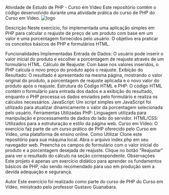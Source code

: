 Atividade de Estudo de PHP - Curso em Vídeo
Este repositório contém o código desenvolvido durante uma atividade prática do curso de PHP do Curso em Vídeo.
![logo]()

Descrição
Neste exercício, foi implementada uma aplicação simples em PHP para calcular o reajuste de preço de um produto com base em um valor e uma porcentagem fornecidos pelo usuário. O objetivo era praticar os conceitos básicos de PHP e formulários HTML.

Funcionalidades Implementadas
Entrada de Dados: O usuário pode inserir o valor inicial do produto e escolher a porcentagem de reajuste através de um formulário HTML.
Cálculo de Reajuste: Com base nos valores inseridos, o PHP calcula o novo preço do produto após o reajuste.
Exibição do Resultado: O resultado é apresentado na mesma página, mostrando o valor original do produto, a porcentagem de reajuste aplicada e o novo valor do produto após o reajuste.
Estrutura do Código
HTML e PHP: O código HTML contém o formulário para entrada dos dados e a exibição do resultado, enquanto o PHP processa os dados enviados pelo formulário e realiza os cálculos necessários.
JavaScript: Um script simples em JavaScript foi utilizado para atualizar dinamicamente o valor da porcentagem selecionada pelo usuário.
Ferramentas Utilizadas
PHP: Linguagem utilizada para manipulação e processamento de dados do lado do servidor.
HTML/CSS: Utilizados para a estruturação e estilo da página web.
Curso em Vídeo: O exercício faz parte de um curso prático de PHP oferecido pelo Curso em Vídeo, uma plataforma de ensino online.
Como Utilizar
Clone este repositório para sua máquina local.
Abra o arquivo index.php em seu navegador web.
Preencha os campos do formulário com o valor inicial do produto e a porcentagem desejada de reajuste.
Clique no botão "Reajustar" para ver o resultado do cálculo na seção correspondente.
Observações
Este projeto é apenas um exercício didático para aprender os fundamentos básicos de PHP, não sendo recomendado para uso em produção sem a devida adequação e segurança.

Autor
Este exercício foi realizado como parte do curso de PHP do Curso em Vídeo, ministrado pelo professor Gustavo Guanabara.
